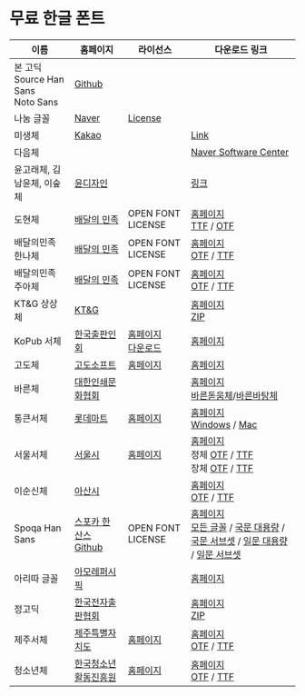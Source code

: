 # 무료 한글 폰트

| 이름 | 홈페이지 | 라이선스 | 다운로드 링크 |
| --- | --- | --- | --- |
| 본 고딕<br/>Source Han Sans<br/>Noto Sans | [Github](https://github.com/adobe-fonts/source-han-sans) | |
| 나눔 글꼴 | [Naver](http://hangeul.naver.com/font) | [License](https://help.naver.com/support/contents/contents.nhn?serviceNo=1074&categoryNo=3497)
| 미생체 | [Kakao](http://webtoon.daum.net/event/misaengfont) |  | [Link](http://i1.cartoon.daumcdn.net/svc/attach/U03/cartoon/56B198F3032B520001)
| 다음체 | | | [Naver Software Center](http://software.naver.com/software/summary.nhn?softwareId=MFS_107624) |
| 윤고래체, 김남윤체, 이숲체 | [윤디자인](http://www.font.co.kr/yoonfont/free/free_2015_HandWriting.asp) | | [링크](http://www.font.co.kr/yoonfont/free/download_count.asp?itemidx=4009&os=both)
| 도현체 | [배달의 민족](http://www.woowahan.com/?page_id=3985) | OPEN FONT LICENSE | [홈페이지](http://font.woowahan.com/dohyeon/)<br/>[TTF](http://pop.baemin.com/fonts/dohyeon/BMDOHYEON_ttf.ttf) / [OTF](http://pop.baemin.com/fonts/dohyeon/BMDOHYEON_otf.otf) |
| 배달의민족 한나체 | [배달의 민족](http://www.woowahan.com/?page_id=3985) | OPEN FONT LICENSE | [홈페이지](http://font.woowahan.com/hanna11yrs/)<br/>[OTF](http://pop.baemin.com/fonts/hanna11yrs/BMHANNA_11yrs_otf.otf) / [TTF](http://pop.baemin.com/fonts/hanna11yrs/BMHANNA_11yrs_ttf.ttf) |
| 배달의민족 주아체 | [배달의 민족](http://www.woowahan.com/?page_id=3985) | OPEN FONT LICENSE | [홈페이지](http://font.woowahan.com/jua/)<br/>[OTF](http://pop.baemin.com/fonts/jua/BMJUA_otf.otf) / [TTF](http://pop.baemin.com/fonts/jua/BMJUA_ttf.ttf) |
| KT&G 상상체 | [KT&G](http://www.ktng.com/sangsang) | | [홈페이지](http://www.ktng.com/sangsang?mode=DOWN)<br/>[ZIP](http://www.ktng.com/down?fnm=sangsang2015.zip&orgFnm=KTNG%EC%83%81%EC%83%81%EC%B2%B4_2015ver.zip) |
| KoPub 서체 | [한국출판인회](http://www.kopus.org/Biz/electronic/Font.aspx) | [홈페이지](http://www.kopus.org/Biz/electronic/Font.aspx)<br/>[다운로드](http://www.kopus.org/Download/kopub%EC%A0%84%EC%9E%90%EC%B1%85%EA%B8%80%EA%BC%B4_%EB%9D%BC%EC%9D%B4%EC%84%A0%EC%8A%A4.hwp) | [홈페이지](http://www.kopus.org/Biz/electronic/Font.aspx)<br/> |
| 고도체 | [고도소프트](http://www.godo.co.kr/company/godofont.php) | [홈페이지](http://www.godo.co.kr/company/godofont.php) | [홈페이지](http://www.godo.co.kr/company/godofont.php) |
| 바른체 | [대한인쇄문화협회](http://www.print.or.kr/bbs/board.php?bo_table=B52) | | [홈페이지](http://www.print.or.kr/bbs/board.php?bo_table=B52)<br/>[바른돋움체](http://www.print.or.kr/bbs/download.php?bo_table=B52&wr_id=6&no=1)/[바른바탕체](http://www.print.or.kr/bbs/download.php?bo_table=B52&wr_id=5&no=1) |
| 통큰서체 | [롯데마트](http://company.lottemart.com/bc/service/htmlView.do?menuCd=BM0307) | [홈페이지](http://company.lottemart.com/bc/service/htmlView.do?menuCd=BM0307) | [홈페이지](http://company.lottemart.com/bc/service/htmlView.do?menuCd=BM0307)<br/>[Windows](http://company.lottemart.com/html/portal/down/service/BM0307/FontPackgeWindow.zip) / [Mac](http://company.lottemart.com/html/portal/down/service/BM0307/FontPackgeMac.zip) |
| 서울서체 | [서울시](http://seoul.go.kr/v2012/seoul/symbol/font.html) | [홈페이지](http://www.seoul.go.kr/v2012/seoul/symbol/font.html) | [홈페이지](http://www.seoul.go.kr/v2012/seoul/symbol/font.html)<br/>정체 [OTF](http://www.seoul.go.kr/v2012/seoul/symbol/download.php?div=Zm9udDA0) / [TTF](http://www.seoul.go.kr/v2012/seoul/symbol/download.php?div=Zm9udDAy)<br/>장체 [OTF](http://www.seoul.go.kr/v2012/seoul/symbol/download.php?div=Zm9udDEw) / [TTF](http://www.seoul.go.kr/v2012/seoul/symbol/download.php?div=Zm9udDA4) |
| 이순신체 | [아산시](http://www.asan.go.kr/font) | | [홈페이지](http://www.asan.go.kr/font)<br/>[OTF](http://www.asan.go.kr/fontdata/data/OTF.zip) / [TTF](http://www.asan.go.kr/fontdata/data/TTF.zip) |
| Spoqa Han Sans | [스포카 한 산스](http://www.spoqa-han-sans.com/#section-download)<br/>[Github](https://github.com/spoqa/spoqa-han-sans) | OPEN FONT LICENSE | [홈페이지](http://www.spoqa-han-sans.com/#section-download)<br/>[모든 글꼴](https://github.com/spoqa/spoqa-han-sans/releases/download/1.0.1/SpoqaHanSans_all.zip) / [국문 대용량](https://github.com/spoqa/spoqa-han-sans/releases/download/1.0.1/SpoqaHanSans_original.zip) / [국문 서브셋](https://github.com/spoqa/spoqa-han-sans/releases/download/1.0.1/SpoqaHanSans_subset.zip) / [일문 대용량](https://github.com/spoqa/spoqa-han-sans/releases/download/1.0.1/SpoqaHanSans_jp_original.zip) / [일문 서브셋](https://github.com/spoqa/spoqa-han-sans/releases/download/1.0.1/SpoqaHanSans_jp_subset.zip) |
| 아리따 글꼴 | [아모레퍼시픽](http://www.amorepacific.com/content/company/ko-kr/group/cibi/typeface-arita.html) | | [홈페이지](http://www.amorepacific.com/content/company/ko-kr/group/cibi/typeface-arita.html#nohref) |
| 정고딕 | [한국전자출판협회](http://www.kepa.or.kr/Board/View.aspx?ID_BL=1911&ID_BT=8001) | | [홈페이지](http://www.kepa.or.kr/Board/View.aspx?ID_BL=1911&ID_BT=8001)<br/>[ZIP](http://www.kepa.or.kr/Board/Popup/popFileDownload.aspx?ID_BLF=1228) |
| 제주서체 | [제주특별자치도](http://jeju.go.kr/jeju/symbol/font/infor.htm) | [홈페이지](http://jeju.go.kr/jeju/symbol/font/infor.htm) | [홈페이지](http://jeju.go.kr/jeju/symbol/font/infor.htm)<br/>[OTF](jeju.go.kr/download.htm?act=download&seq=60060&no=4) / [TTF](jeju.go.kr/download.htm?act=download&seq=60060&no=2) |
| 청소년체 | [한국청소년활동진흥원](https://www.kywa.or.kr/about/about08.jsp) | [홈페이지](https://www.kywa.or.kr/about/about08.jsp) | [홈페이지](https://www.kywa.or.kr/about/about08.jsp)<br/>[OTF](https://www.kywa.or.kr/about/Youth_otf.zip) / [TTF](https://www.kywa.or.kr/about/Youth_ttf.zip) |
